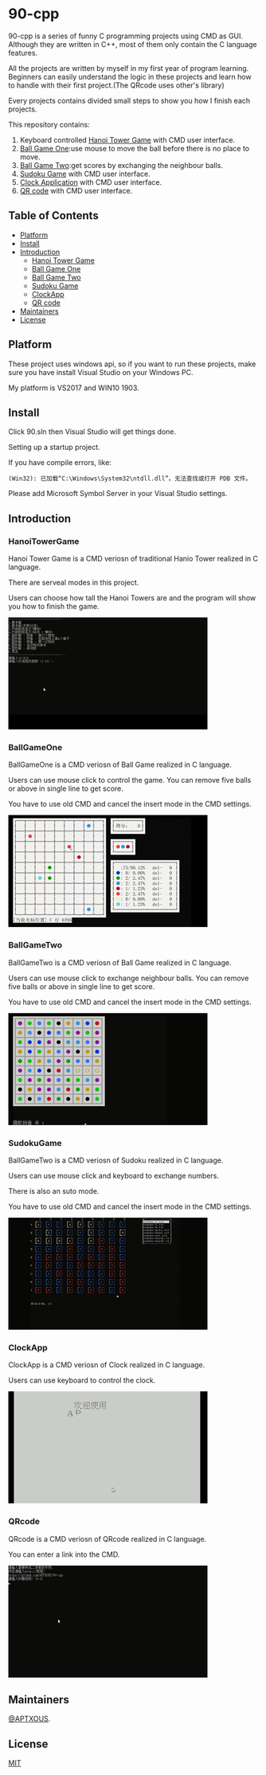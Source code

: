 # 90-cpp

90-cpp is a series of funny C programming projects using CMD as GUI. Although they are written in C++, most of them only contain the C language features. 

All the projects are written by myself in my first year of program learning. Beginners can easily understand the logic in these projects and learn how to handle with their first project.(The QRcode uses other's library)

Every projects contains divided small steps to show you how I finish each projects. 

This repository contains:

1. Keyboard controlled [Hanoi Tower Game](89-b1) with CMD user interface.
2. [Ball Game One](89-b2):use mouse to move the ball before there is no place to move.
3. [Ball Game Two](90-b1):get scores by exchanging the neighbour balls.
4. [Sudoku Game](90-b2) with CMD user interface.
5. [Clock Application](90-3) with CMD user interface.
6. [QR code](90-b4) with CMD user interface.


## Table of Contents

- [Platform](#Platform)
- [Install](#Install)
- [Introduction](#Introduction)
    - [Hanoi Tower Game](#HanoiTowerGame)
    - [Ball Game One](#BallGameOne)
    - [Ball Game Two](#BallGameTwo)
    - [Sudoku Game](#SudokuGame)
    - [ClockApp](#ClockApp)
    - [QR code](#QRcode)
- [Maintainers](#Maintainers)
- [License](#License)

## Platform

These project uses windows api, so if you want to run these projects, make sure you have install Visual Studio on your Windows PC.

My platform is VS2017 and WIN10 1903.

## Install

Click 90.sln then Visual Studio will get things done.

Setting up a startup project.

If you have compile errors, like:
```CMD
(Win32): 已加载“C:\Windows\System32\ntdll.dll”。无法查找或打开 PDB 文件。
```
Please add Microsoft Symbol Server in your Visual Studio settings.

## Introduction
### HanoiTowerGame

Hanoi Tower Game is a CMD veriosn of traditional Hanio Tower realized in C language.

There are serveal modes in this project.

Users can choose how tall the Hanoi Towers are and the program will show you how to finish the game.

![auto-mode](./img/Hanoi.gif)


### BallGameOne

BallGameOne is a CMD veriosn of Ball Game realized in C language.

Users can use mouse click to control the game. You can remove five balls or above in single line to get score.

You have to use old CMD and cancel the insert mode in the CMD settings.

![ball game one](./img/ballgameone.gif)

### BallGameTwo

BallGameTwo is a CMD veriosn of Ball Game realized in C language.

Users can use mouse click to exchange neighbour balls. You can remove five balls or above in single line to get score.

You have to use old CMD and cancel the insert mode in the CMD settings.

![ball game two](./img/ballgametwo.gif)

### SudokuGame

BallGameTwo is a CMD veriosn of Sudoku realized in C language.

Users can use mouse click and keyboard to exchange numbers.

There is also an suto mode.

You have to use old CMD and cancel the insert mode in the CMD settings.

![SudokuGame](./img/sudoku.gif)

### ClockApp

ClockApp is a CMD veriosn of Clock realized in C language.

Users can use keyboard to control the clock.

![clock](./img/clock.gif)

### QRcode

QRcode is a CMD veriosn of QRcode realized in C language.

You can enter a link into the CMD.

![QRcode](./img/QRcode.gif)

## Maintainers

[@APTXOUS](https://github.com/APTXOUS).

## License

[MIT](LICENSE) 
